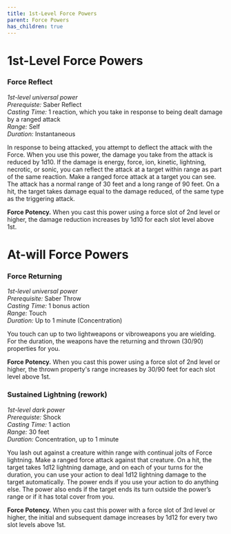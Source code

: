 ```yaml
---
title: 1st-Level Force Powers
parent: Force Powers
has_children: true
---
```

# 1st-Level Force Powers

### Force Reflect	
*1st-level universal power*
<br>*Prerequiste:* Saber Reflect
<br>*Casting Time:* 1 reaction, which you take in response to being dealt damage by a ranged attack
<br>*Range:* Self
<br>*Duration:* Instantaneous

In response to being attacked, you attempt to deflect the attack with the Force. When you use this power, the damage you take from the attack is reduced by 1d10. If the damage is energy, force, ion, kinetic, lightning, necrotic, or sonic, you can reflect the attack at a target within range as part of the same reaction. Make a ranged force attack at a target you can see. The attack has a normal range of 30 feet and a long range of 90 feet. On a hit, the target takes damage equal to the damage reduced, of the same type as the triggering attack.

**Force Potency.** When you cast this power using a force slot of 2nd level or higher, the damage reduction increases by 1d10 for each slot level above 1st.

# At-will Force Powers

### Force Returning
*1st-level universal power*
<br>*Prerequisite:* Saber Throw
<br>*Casting Time:* 1 bonus action
<br>*Range:* Touch
<br>*Duration:* Up to 1 minute (Concentration)

You touch can up to two lightweapons or vibroweapons you are wielding. For the duration, the weapons have the returning and thrown (30/90) properties for you.

**Force Potency.** When you cast this power using a force slot of 2nd level or higher, the thrown property's range increases by 30/90 feet for each slot level above 1st.

### Sustained Lightning (rework)	
*1st-level dark power*
<br>*Prerequiste:* Shock
<br>*Casting Time:* 1 action
<br>*Range:* 30 feet
<br>*Duration:* Concentration, up to 1 minute

You lash out against a creature within range with continual jolts of Force lightning. Make a ranged force attack against that creature. On a hit, the target takes 1d12 lightning damage, and on each of your turns for the duration, you can use your action to deal 1d12 lightning damage to the target automatically. The power ends if you use your action to do anything else. The power also ends if the target ends its turn outside the power’s range or if it has total cover from you.

**Force Potency.** When you cast this power with a force slot of 3rd level or higher, the initial and subsequent damage increases by 1d12 for every two slot levels above 1st.